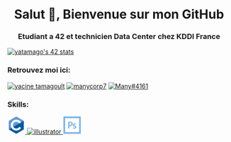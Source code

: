 <h1 align="center">Salut 👋, Bienvenue sur mon GitHub</h1>
<h3 align="center">Etudiant a 42 et technicien Data Center chez KDDI France</h3>

<a href="https://github.com/JaeSeoKim/badge42"><img src="https://badge42.vercel.app/api/v2/cla86xnr800060fl6hji56dat/stats?cursusId=21&coalitionId=45" alt="yatamago's 42 stats" /></a>
<h3 align="left">Retrouvez moi ici:</h3>
<p align="left">
<a href="https://linkedin.com/in/yacine tamagoult" target="blank"><img align="center" src="https://raw.githubusercontent.com/rahuldkjain/github-profile-readme-generator/master/src/images/icons/Social/linked-in-alt.svg" alt="yacine tamagoult" height="30" width="40" /></a>
<a href="https://instagram.com/manycorp7" target="blank"><img align="center" src="https://raw.githubusercontent.com/rahuldkjain/github-profile-readme-generator/master/src/images/icons/Social/instagram.svg" alt="manycorp7" height="30" width="40" /></a>
<a href="https://discord.gg/Many#4161" target="blank"><img align="center" src="https://raw.githubusercontent.com/rahuldkjain/github-profile-readme-generator/master/src/images/icons/Social/discord.svg" alt="Many#4161" height="30" width="40" /></a>
</p>

<h3 align="left">Skills:</h3>
<p align="left"> <a href="https://www.cprogramming.com/" target="_blank" rel="noreferrer"> <img src="https://raw.githubusercontent.com/devicons/devicon/master/icons/c/c-original.svg" alt="c" width="40" height="40"/> </a> <a href="https://www.adobe.com/in/products/illustrator.html" target="_blank" rel="noreferrer"> <img src="https://www.vectorlogo.zone/logos/adobe_illustrator/adobe_illustrator-icon.svg" alt="illustrator" width="40" height="40"/> </a> <a href="https://www.photoshop.com/en" target="_blank" rel="noreferrer"> <img src="https://raw.githubusercontent.com/devicons/devicon/master/icons/photoshop/photoshop-line.svg" alt="photoshop" width="40" height="40"/> </a> </p>
